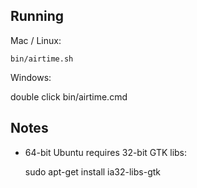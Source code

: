 ## Running

Mac / Linux:

    bin/airtime.sh

Windows:

double click bin/airtime.cmd

## Notes

* 64-bit Ubuntu requires 32-bit GTK libs:

    sudo apt-get install ia32-libs-gtk

